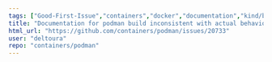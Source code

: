 ```yaml
---
tags: ["Good-First-Issue","containers","docker","documentation","kind/bug","kubernetes","linux","oci"]
title: "Documentation for podman build inconsistent with actual behaviour"
html_url: "https://github.com/containers/podman/issues/20733"
user: "deltoura"
repo: "containers/podman"
---
```


